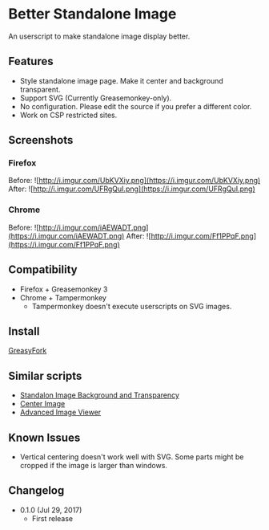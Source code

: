 Better Standalone Image
=======================

An userscript to make standalone image display better.

Features
--------

* Style standalone image page. Make it center and background transparent.
* Support SVG (Currently Greasemonkey-only).
* No configuration. Please edit the source if you prefer a different color.
* Work on CSP restricted sites.

Screenshots
-----------

### Firefox

Before:
![http://i.imgur.com/UbKVXiy.png](https://i.imgur.com/UbKVXiy.png)
After:
![http://i.imgur.com/UFRgQuI.png](https://i.imgur.com/UFRgQuI.png)

### Chrome

Before:
![http://i.imgur.com/iAEWADT.png](https://i.imgur.com/iAEWADT.png)
After:
![http://i.imgur.com/Ff1PPqF.png](https://i.imgur.com/Ff1PPqF.png)


Compatibility
-------------

* Firefox + Greasemonkey 3
* Chrome + Tampermonkey
	- Tampermonkey doesn't execute userscripts on SVG images.
	
Install
-------

[GreasyFork](https://greasyfork.org/en/scripts/31865-better-standalone-image)

Similar scripts
---------------

* [Standalon Image Background and Transparency](https://greasyfork.org/zh-TW/scripts/63-standalone-image-background-and-transparency)
* [Center Image](https://greasyfork.org/zh-TW/scripts/110-center-image)
* [Advanced Image Viewer](https://greasyfork.org/zh-TW/scripts/27738-advanced-image-viewer)

Known Issues
------------

* Vertical centering doesn't work well with SVG. Some parts might be cropped if the image is larger than windows.

Changelog
---------

* 0.1.0 (Jul 29, 2017)
	- First release
